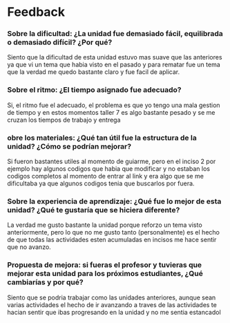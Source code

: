 # Feedback

### Sobre la dificultad: ¿La unidad fue demasiado fácil, equilibrada o demasiado difícil? ¿Por qué?

Siento que la dificultad de esta unidad estuvo mas suave que las anteriores ya que vi un tema que habia visto en el pasado y para rematar fue un tema que la verdad me quedo bastante claro y fue facil de aplicar.

### Sobre el ritmo: ¿El tiempo asignado fue adecuado?

Si, el ritmo fue el adecuado, el problema es que yo tengo una mala gestion de tiempo y en estos momentos taller 7 es algo bastante pesado y se me cruzan los tiempos de trabajo y entrega

### obre los materiales: ¿Qué tan útil fue la estructura de la unidad? ¿Cómo se podrían mejorar?

Si fueron bastantes utiles al momento de guiarme, pero en el inciso 2 por ejemplo hay algunos codigos que habia que modificar y no estaban los codigos completos al momento de entrar al link y era algo que se me dificultaba ya que algunos codigos tenia que buscarlos por fuera.

### Sobre la experiencia de aprendizaje: ¿Qué fue lo mejor de esta unidad? ¿Qué te gustaría que se hiciera diferente?

La verdad me gusto bastante la unidad porque reforzo un tema visto anteriormente, pero lo que no me gusto tanto (personalmente) es el hecho de que todas las actividades esten acumuladas en incisos me hace sentir que no avanzo.

### Propuesta de mejora: si fueras el profesor y tuvieras que mejorar esta unidad para los próximos estudiantes, ¿Qué cambiarías y por qué?

Siento que se podria trabajar como las unidades anteriores, aunque sean varias actividades el hecho de ir avanzando a traves de las actividades te hacian sentir que ibas progresando en la unidad y no me sentia estancadol
